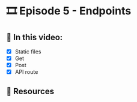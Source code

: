 # 🎞️ Episode 5 - Endpoints

## 📝 In this video:
- [x] Static files
- [x] Get
- [x] Post
- [x] API route

## 🔗 Resources

